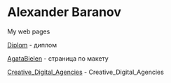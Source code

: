 # Alexander Baranov
My web pages


[Diplom](https://gibbzzz.github.io/Diplom.loc/) - диплом

[AgataBielen](https://gibbzzz.github.io/AgataBielenPage/) - страница по макету

[Creative_Digital_Agencies](https://gibbzzz.github.io/Creative_Digital_Agencies/) - Creative_Digital_Agencies

